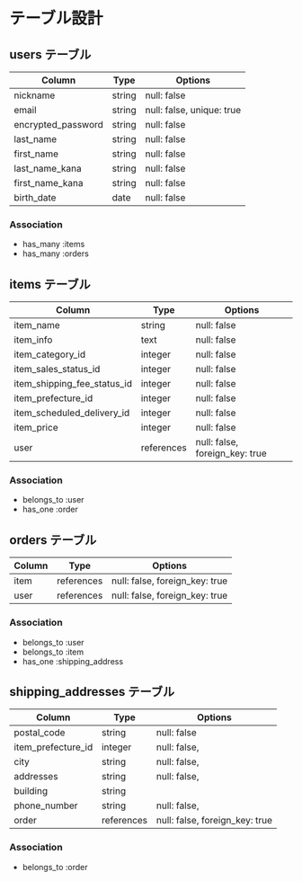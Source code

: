 # テーブル設計

## users テーブル

| Column             | Type   | Options                   |
| ------------------ | ------ | ------------------------- |
| nickname           | string | null: false               |
| email              | string | null: false, unique: true |
| encrypted_password | string | null: false               |
| last_name          | string | null: false               |
| first_name         | string | null: false               |
| last_name_kana     | string | null: false               |
| first_name_kana    | string | null: false               |
| birth_date         | date   | null: false               |

### Association

- has_many :items
- has_many :orders

## items テーブル

| Column                      | Type       | Options                        |
| --------------------------- | ---------- | ------------------------------ |
| item_name                   | string     | null: false                    |
| item_info                   | text       | null: false                    |
| item_category_id            | integer    | null: false                    |
| item_sales_status_id        | integer    | null: false                    |
| item_shipping_fee_status_id | integer    | null: false                    |
| item_prefecture_id          | integer    | null: false                    |
| item_scheduled_delivery_id  | integer    | null: false                    |
| item_price                  | integer    | null: false                    |
| user                        | references | null: false, foreign_key: true |

### Association
- belongs_to :user
- has_one    :order

## orders テーブル

| Column    | Type       | Options                        |
| --------- | ---------- | ------------------------------ |
| item      | references | null: false, foreign_key: true |
| user      | references | null: false, foreign_key: true |

### Association
- belongs_to :user
- belongs_to :item
- has_one    :shipping_address

## shipping_addresses テーブル

| Column        | Type   | Options                        |
| ------------------ | ---------- | ------------------------------ |
| postal_code        | string     | null: false                    |
| item_prefecture_id | integer    | null: false,                   |
| city               | string     | null: false,                   |
| addresses          | string     | null: false,                   |
| building           | string     |                                |
| phone_number       | string     | null: false,                   |
| order              | references | null: false, foreign_key: true |

### Association
- belongs_to :order